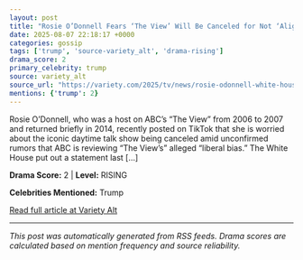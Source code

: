 ```yaml
---
layout: post
title: "Rosie O’Donnell Fears ‘The View’ Will Be Canceled for Not ‘Aligning’ With Trump; White House Calls Her an ‘Irrelevant Loser’: ‘Our Country Is Better Off With Rosie Living Abroad’"
date: 2025-08-07 22:18:17 +0000
categories: gossip
tags: ['trump', 'source-variety_alt', 'drama-rising']
drama_score: 2
primary_celebrity: trump
source: variety_alt
source_url: "https://variety.com/2025/tv/news/rosie-odonnell-white-house-fight-the-view-canceled-1236481951/"
mentions: {'trump': 2}
---
```


Rosie O&#8217;Donnell, who was a host on ABC&#8217;s &#8220;The View&#8221; from 2006 to 2007 and returned briefly in 2014, recently posted on TikTok that she is worried about the iconic daytime talk show being canceled amid unconfirmed rumors that ABC is reviewing &#8220;The View&#8217;s&#8221; alleged &#8220;liberal bias.&#8221; The White House put out a statement last [&#8230;]

**Drama Score:** 2 | **Level:** RISING

**Celebrities Mentioned:** Trump

[Read full article at Variety Alt](https://variety.com/2025/tv/news/rosie-odonnell-white-house-fight-the-view-canceled-1236481951/)

---
*This post was automatically generated from RSS feeds. Drama scores are calculated based on mention frequency and source reliability.*
